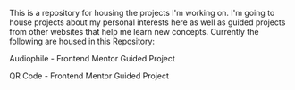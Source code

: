 This is a repository for housing the projects I'm working on.
I'm going to house projects about my personal interests here as well as guided projects from other websites that help me learn new concepts.
Currently the following are housed in this Repository:

Audiophile - Frontend Mentor Guided Project

QR Code - Frontend Mentor Guided Project
